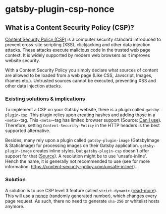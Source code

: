 # gatsby-plugin-csp-nonce

## What is a Content Security Policy (CSP)? 
[Content Security Policy (CSP)](https://developer.mozilla.org/en-US/docs/Web/HTTP/CSP) is a computer security standard introduced to prevent cross-site scripting (XSS), clickjacking and other data injection attacks. These attacks execute malicious code in the trusted web page context. It is widely supported by modern web browsers as it improves website security.

With a Content Security Policy you simply declare what sources of content are allowed to be loaded from a web page (Like CSS, Javscript, Images, iframes etc.). Untrusted sources cannot be executed, preventing XSS and other data injection attacks.

### Existing solutions & implications
To implement a CSP on your Gatsby website, there is a plugin called `gatsby-plugin-csp`. This plugin relies upon creating hashes and adding those in a `<meta>`-tag. This `<meta>`-tag has limited browser support (Source: [Can I use](https://caniuse.com/mdn-http_headers_csp_content-security-policy_meta-element-support)). Therefore, setting `Content-Security-Policy` in the HTTP headers is the best supported alternative.

Besides, many rely upon a plugin called `gatsby-plugin-image` (GatsbyImage & StaticImage) for processing images on their Gatsby application. `gatsby-plugin-image` creates inline styles, but `gatsby-plugin-csp` doesn't offer support for that ([Source](https://github.com/bejamas/gatsby-plugin-csp/issues/3)). A resolution might be to use 'unsafe-inline'. Hench the name, it is generally not recommended to use (see for more information: https://content-security-policy.com/unsafe-inline/).

### Solution
A solution is to use CSP level 3 feature called `strict-dynamic` ([read-more](https://content-security-policy.com/strict-dynamic/)). This will use a [nonce](https://en.wikipedia.org/wiki/Cryptographic_nonce) (randomly generated number), which changes every page request.
As such, there no need to generate `sha-256` or whitelist hosts anymore.

## What does this plugin do

`gatsby-plugin-csp-nonce` adds a fixed nonce to inline styles and scripts.

Having a fixed nonce on the right placed in your Gatsby code does half the job. The other part is making sure that during a page request this nonce will be replaced by a randomly generated nonce.

Different hosting providers have solutions for this, but it is not in the scope of this plugin;
- [CloudFlare Worker](https://github.com/moveyourdigital/cloudflare-worker-csp-nonce) (Solution by [Lightningspirit](https://github.com/lightningspirit))

## Install

`npm i gatsby-plugin-csp-nonce`

or

`yarn add gatsby-plugin-csp-nonce`

## How to use

### Step 1: Load the plugin in your Gatsby website
```javascript
// In your gatsby-config.js
module.exports = {
  plugins: [`gatsby-plugin-csp-nonce`]
};
```

This will add the plugin and add `nonce="nonce-DhcnhD3khTMePgXw"` to your scripts and styles. By default the plugin is only visible in production mode (`gatsby build`).

To add a custom nonce or to see the nonce in development mode (`gatsby develop`), you can use the settings below.

```javascript
// In your gatsby-config.js
module.exports = {
  plugins: [
    {
      resolve: `gatsby-plugin-csp-nonce`,
      options: {
          disableOnDev: false,
          nonce: 'my-custom-nonce',
      },
    },
  ]
};
```

### Step 2: Send headers to hosting provider
Set the `Content-Security-Policy` HTTP header. This can be done by setting them in a custom file (e.g. [CloudFlare](https://developers.cloudflare.com/pages/platform/headers/), [Netlify](https://docs.netlify.com/routing/headers/)), or by setting custom headers using a plugin (e.g. [Gatsby Cloud](https://www.gatsbyjs.com/plugins/gatsby-plugin-gatsby-cloud/?=gatsby%20cloud)).  

#### Setting headers with a file
Files placed in the `/static` directory will be copied in the `/public` directory during build time (`Gatbsy build`). Some hosting providers offer support for setting custom headers by placing a 'headers' file in the `/public` directory. For CloudFlare Workers and Netlify a `_headers` can be used to set the headers.

Your hosting provider, might need a different file like `headers.json`, but it is still the same idea.

```text
// In static directory, filename (no extension): _headers
/*
    X-Frame-Options: DENY
    X-Content-Type-Options: nosniff
    Referrer-Policy: no-referrer
    X-XSS-Protection: 1; mode=block
    Strict-Transport-Security: max-age=31536000
    Permission-Policy: accelerometer=(), camera=(), fullscreen=(), geolocation=(), gyroscope=(), magnetometer=(), microphone=(), payment=(), sync-xhr=(), usb=()
    Content-Security-Policy: default-src 'self'; script-src 'self' 'nonce-DhcnhD3khTMePgXw' 'strict-dynamic' https://www.google-analytics.com/analytics.js; style-src 'self'; img-src 'self' *.example.com https://www.google-analytics.com/collect; connect-src 'self' *.example.com; font-src 'self'; object-src 'none'; media-src 'none'; frame-src 'none'; child-src 'none'; form-action 'self'; frame-ancestors 'none'; base-uri 'self'; worker-src 'none'; manifest-src 'self'; prefetch-src 'self'; navigate-to 'self';
```